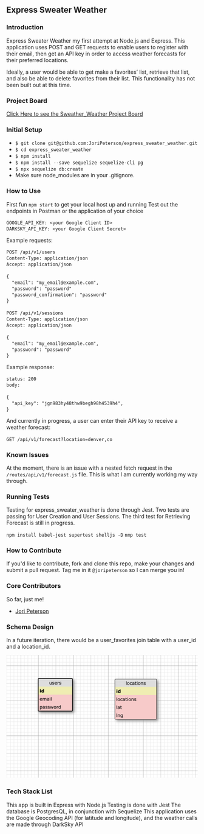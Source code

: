 ## Express Sweater Weather

### Introduction

Express Sweater Weather my first attempt at Node.js and Express. This application uses POST and GET requests to enable users to register with their email, then get an API key in order to access weather forecasts for their preferred locations.

Ideally, a user would be able to get make a favorites’ list, retrieve that list, and also be able to delete favorites from their list. This functionality has not been built out at this time.

### Project Board

[Click Here to see the Sweather_Weather Project Board](https://github.com/JoriPeterson/express_sweater_weather/projects/1)

### Initial Setup

* `$ git clone git@github.com:JoriPeterson/express_sweater_weather.git`
* `$ cd express_sweater_weather`
* `$ npm install`
* `$ npm install --save sequelize sequelize-cli pg`
* `$ npx sequelize db:create`
* Make sure node_modules are in your .gitignore.

### How to Use

First fun `npm start` to get your local host up and running
Test out the endpoints in Postman or the application of your choice

```.env
GOOGLE_API_KEY: <your Google Client ID>
DARKSKY_API_KEY: <your Google Client Secret>
```

Example requests:

```
POST /api/v1/users
Content-Type: application/json
Accept: application/json

{
  "email": "my_email@example.com",
  "password": "password"
  "password_confirmation": "password"
}

POST /api/v1/sessions
Content-Type: application/json
Accept: application/json

{
  "email": "my_email@example.com",
  "password": "password"
}
```

Example response:

```
status: 200
body:

{
  "api_key": "jgn983hy48thw9begh98h4539h4",
}
```

And currently in progress, a user can enter their API key to receive a weather forecast:

`GET /api/v1/forecast?location=denver,co`

### Known Issues

At the moment, there is an issue with a nested fetch request in the `/routes/api/v1/forecast.js` file. This is what I am currently working my way through.


### Running Tests

Testing for express_sweater_weather is done through Jest.
Two tests are passing for User Creation and User Sessions.
The third test for Retrieving Forecast is still in progress.

`npm install babel-jest supertest shelljs -D`
`nmp test`

### How to Contribute

If you'd like to contribute, fork and clone this repo, make your changes and submit a pull request. Tag me in it `@joripeterson` so I can merge you in!

### Core Contributors

So far, just me!
- [Jori Peterson](https://github.com/JoriPeterson)

### Schema Design

In a future iteration, there would be a user_favorites join table with a user_id and a location_id. 

![express_sweater_weather schema](/schema_diagram.png?raw=true "Sweather_Weather_Schema")

### Tech Stack List

This app is built in Express with Node.js
Testing is done with Jest
The database is PostgresQL, in conjunction with Sequelize
This application uses the Google Geocoding API (for latitude and longitude), and the weather calls are made through DarkSky API
